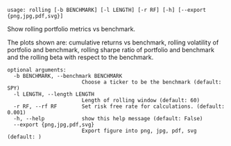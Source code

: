 ```
usage: rolling [-b BENCHMARK] [-l LENGTH] [-r RF] [-h] [--export {png,jpg,pdf,svg}]
```
Show rolling portfolio metrics vs benchmark.

The plots shown are: cumulative returns vs benchmark, rolling volatility of portfolio and benchmark,
rolling sharpe ratio of portfolio and benchmark and the rolling beta with respect to the benchmark.

```
optional arguments:
  -b BENCHMARK, --benchmark BENCHMARK
                        Choose a ticker to be the benchmark (default: SPY)
  -l LENGTH, --length LENGTH
                        Length of rolling window (default: 60)
  -r RF, --rf RF        Set risk free rate for calculations. (default: 0.001)
  -h, --help            show this help message (default: False)
  --export {png,jpg,pdf,svg}
                        Export figure into png, jpg, pdf, svg (default: )

```
